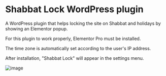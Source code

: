 # Shabbat Lock WordPress plugin
A WordPress plugin that helps locking the site on Shabbat and holidays by showing an Elementor popup.

For this plugin to work properly, Elementor Pro must be installed.

The time zone is automatically set according to the user's IP address.


After installation, "Shabbat Lock" will appear in the settings menu.


![image](https://user-images.githubusercontent.com/36797112/217418442-7896a16c-3b43-4e2d-b545-f99ab72f546f.png)
